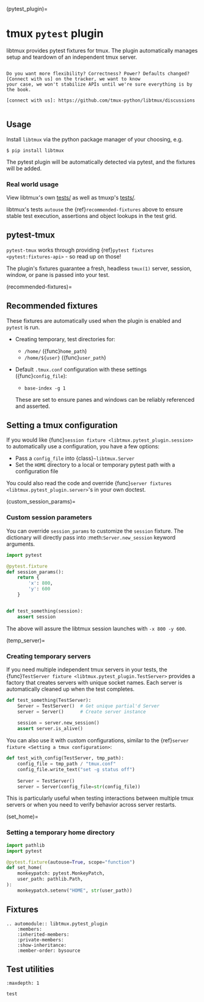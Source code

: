 (pytest_plugin)=

# tmux `pytest` plugin

libtmux provides pytest fixtures for tmux. The plugin automatically manages setup and teardown of an
independent tmux server.

```{seealso} Using the pytest plugin?

Do you want more flexibility? Correctness? Power? Defaults changed? [Connect with us] on the tracker, we want to know
your case, we won't stabilize APIs until we're sure everything is by the book.

[connect with us]: https://github.com/tmux-python/libtmux/discussions

```

```{module} libtmux.pytest_plugin

```

## Usage

Install `libtmux` via the python package manager of your choosing, e.g.

```console
$ pip install libtmux
```

The pytest plugin will be automatically detected via pytest, and the fixtures will be added.

### Real world usage

View libtmux's own [tests/](https://github.com/tmux-python/libtmux/tree/master/tests) as well as
tmuxp's [tests/](https://github.com/tmux-python/tmuxp/tree/master/tests).

libtmux's tests `autouse` the {ref}`recommended-fixtures` above to ensure stable test execution, assertions and
object lookups in the test grid.

## pytest-tmux

`pytest-tmux` works through providing {ref}`pytest fixtures <pytest:fixtures-api>` - so read up on
those!

The plugin's fixtures guarantee a fresh, headless `tmux(1)` server, session, window, or pane is
passed into your test.

(recommended-fixtures)=

## Recommended fixtures

These fixtures are automatically used when the plugin is enabled and `pytest` is run.

- Creating temporary, test directories for:
  - `/home/` ({func}`home_path`)
  - `/home/${user}` ({func}`user_path`)
- Default `.tmux.conf` configuration with these settings ({func}`config_file`):

  - `base-index -g 1`

  These are set to ensure panes and windows can be reliably referenced and asserted.

## Setting a tmux configuration

If you would like {func}`session fixture <libtmux.pytest_plugin.session>` to automatically use a configuration, you have a few
options:

- Pass a `config_file` into {class}`~libtmux.Server`
- Set the `HOME` directory to a local or temporary pytest path with a configuration file

You could also read the code and override {func}`server fixtures <libtmux.pytest_plugin.server>`'s in your own doctest.

(custom_session_params)=

### Custom session parameters

You can override `session_params` to customize the `session` fixture. The
dictionary will directly pass into :meth:`Server.new_session` keyword arguments.

```python
import pytest

@pytest.fixture
def session_params():
    return {
        'x': 800,
        'y': 600
    }


def test_something(session):
    assert session
```

The above will assure the libtmux session launches with `-x 800 -y 600`.

(temp_server)=

### Creating temporary servers

If you need multiple independent tmux servers in your tests, the {func}`TestServer fixture <libtmux.pytest_plugin.TestServer>` provides a factory that creates servers with unique socket names. Each server is automatically cleaned up when the test completes.

```python
def test_something(TestServer):
    Server = TestServer()  # Get unique partial'd Server
    server = Server()      # Create server instance
    
    session = server.new_session()
    assert server.is_alive()
```

You can also use it with custom configurations, similar to the {ref}`server fixture <Setting a tmux configuration>`:

```python
def test_with_config(TestServer, tmp_path):
    config_file = tmp_path / "tmux.conf"
    config_file.write_text("set -g status off")
    
    Server = TestServer()
    server = Server(config_file=str(config_file))
```

This is particularly useful when testing interactions between multiple tmux servers or when you need to verify behavior across server restarts.

(set_home)=

### Setting a temporary home directory

```python
import pathlib
import pytest

@pytest.fixture(autouse=True, scope="function")
def set_home(
    monkeypatch: pytest.MonkeyPatch,
    user_path: pathlib.Path,
):
    monkeypatch.setenv("HOME", str(user_path))
```

## Fixtures

```{eval-rst}
.. automodule:: libtmux.pytest_plugin
    :members:
    :inherited-members:
    :private-members:
    :show-inheritance:
    :member-order: bysource
```

## Test utilities

```{toctree}
:maxdepth: 1

test
```
